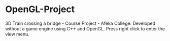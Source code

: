 # OpenGL-Project
3D Train crossing a bridge - Course Project - Afeka College:
Developed without a game engine using C++ and OpenGL.
Press right click to enter the view menu.
